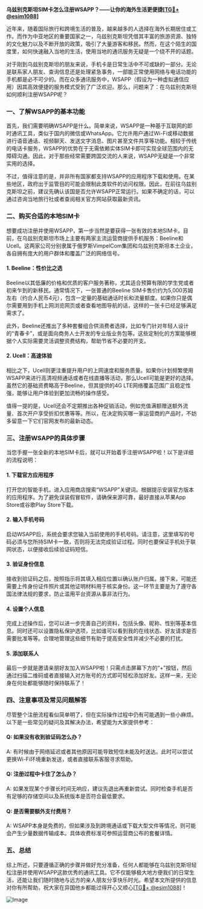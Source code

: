 **乌兹别克斯坦SIM卡怎么注册WSAPP？——让你的海外生活更便捷[[TG💪+ @esim1088](https://t.me/s/esim1088)]**

近年来，随着国际旅行和跨境生活的普及，越来越多的人选择在海外长期居住或工作。而作为中亚地区的重要国家之一，乌兹别克斯坦凭借其丰富的旅游资源、独特的文化魅力以及不断开放的政策，吸引了大量游客和移民。然而，在这个陌生的国度里，如何快速融入当地的生活，使用当地的通讯服务无疑是一个绕不开的话题。

对于刚到乌兹别克斯坦的朋友来说，手机卡是日常生活中不可或缺的一部分。无论是联系家人朋友、查询信息还是处理紧急事务，一部能正常使用网络与电话功能的手机都是必不可少的。而在众多通讯服务中，WSAPP（假设为一种虚拟通信应用）因其高效便捷的服务模式受到了广泛欢迎。那么，问题来了：在乌兹别克斯坦如何顺利注册WSAPP呢？

### 一、了解WSAPP的基本功能

首先，我们需要明确WSAPP是什么。简单来说，WSAPP是一种基于互联网的即时通讯工具，类似于国内的微信或WhatsApp。它允许用户通过Wi-Fi或移动数据进行语音通话、视频聊天、发送文字消息、图片甚至文件共享等功能。相较于传统的电话卡服务，WSAPP的优势在于无需依赖实体SIM卡即可实现全球范围内的无障碍沟通。因此，对于那些经常需要跨国交流的人来说，WSAPP无疑是一个非常实用的选择。

不过，值得注意的是，并非所有国家都支持WSAPP的应用程序下载和使用。在某些地区，政府出于监管目的可能会限制此类软件的访问权限。因此，在前往乌兹别克斯坦之前，建议先确认该国是否允许WSAPP正常运行。如果不确定的话，可以通过咨询当地旅行社或者查阅相关官方网站获取最新资讯。

### 二、购买合适的本地SIM卡

想要成功注册并使用WSAPP，第一步当然是要获得一张有效的本地SIM卡。目前，在乌兹别克斯坦市场上主要有两家主流运营商提供手机服务：Beeline和Ucell。这两家公司分别隶属于俄罗斯VimpelCom集团和乌兹别克斯坦本土企业，各自拥有庞大的用户群体和覆盖广泛的网络信号。

#### 1. Beeline：性价比之选
Beeline以其低廉的价格和优质的客户服务著称，尤其适合预算有限的学生党或者初来乍到的新移民。通常情况下，一张普通的Beeline SIM卡售价约为5,000苏姆左右（约合人民币4元），包含一定量的基础通话时长和流量额度。如果你只是偶尔需要用到手机上网浏览网页或者查看地图导航的话，这样的一张卡已经足够满足需求了。

此外，Beeline还推出了多种套餐组合供消费者选择，比如专门针对年轻人设计的“青春卡”，或是面向商务人士开发的专业版业务包等。这些定制化的方案能够根据个人实际需要灵活调整资费结构，帮助节省不必要的开支。

#### 2. Ucell：高速体验
相比之下，Ucell则更注重提升用户的上网速度和服务质量。如果你计划频繁使用WSAPP来进行高清视频通话或者在线直播等活动，那么Ucell可能是更好的选择。虽然它的基础资费略高于Beeline，但其提供的4G LTE网络覆盖范围广且稳定性强，能够让用户体验到更加流畅的操作感受。

值得一提的是，Ucell还会不定期推出各种促销活动，例如充值满额赠送额外流量、首次开户享受折扣优惠等等。所以，在决定购买哪一家运营商的产品时，不妨多留意一下它们官网发布的最新动态。

### 三、注册WSAPP的具体步骤

当您手握一张全新的本地SIM卡后，就可以开始着手注册WSAPP啦！以下是详细的流程说明：

#### 1. 下载官方应用程序
打开您的智能手机，进入应用商店搜索“WSAPP”关键词。根据提示安装官方版本的应用程序。为了避免误装假冒软件，请确保来源可靠，最好直接从苹果App Store或谷歌Play Store下载。

#### 2. 输入手机号码
启动WSAPP后，系统会要求您输入当前使用的手机号码。请注意，这里填写的号码必须与您所持SIM卡一致，否则将无法完成验证过程。同时也要保证手机处于联网状态，以便接收后续验证码短信。

#### 3. 验证身份信息
接收到验证码之后，按照指示将其填入相应位置以确认账户归属。接下来，可能还需要上传身份证件照片或其他证明材料用于核实身份。这一环节主要是为了遵守各国法律法规的要求，防止滥用平台资源从事非法行为。

#### 4. 设置个人信息
完成上述操作后，您可以进一步完善自己的资料，包括头像、昵称、性别等基本信息。同时还可以设置隐私保护选项，比如谁可以看到我的在线状态、好友请求是否需要批准等等。合理地管理这些细节有助于提高安全性并减少不必要的打扰。

#### 5. 添加联系人
最后一步就是邀请亲朋好友加入WSAPP啦！只需点击屏幕下方的“+”按钮，然后通过扫描二维码或者直接输入对方账号的方式即可轻松添加好友。这样一来，无论身在何处都能够随时保持联系了！

### 四、注意事项及常见问题解答

尽管整个注册流程看似简单明了，但在实际操作过程中仍有可能遇到一些小麻烦。以下是一些常见的疑问及其解决办法，希望能为大家提供参考：

#### Q: 如果没有收到验证码怎么办？
A: 有时候由于网络延迟或者其他原因可能导致短信未能及时送达。此时可以尝试更换Wi-Fi环境重新发送，或者直接联系客服寻求帮助。

#### Q: 注册过程中卡住了怎么办？
A: 如果发现某个步骤长时间无响应，建议先退出再重新尝试。同时检查手机是否有足够的存储空间以及系统版本是否符合最低要求。

#### Q: 是否需要额外支付费用？
A: WSAPP本身是免费的，但如果涉及到跨境通话或下载大型文件等情况，则可能会产生少量数据传输成本。具体收费标准可参照运营商公布的套餐详情。

### 五、总结

综上所述，只要遵循正确的步骤并做好充分准备，任何人都能够在乌兹别克斯坦轻松注册并使用WSAPP这款优秀的通讯工具。它不仅能够极大地方便我们的日常生活，还能让我们随时随地与远方的亲人朋友分享快乐时光。希望本文所提供的信息对你有所帮助，祝大家在异国他乡都能过得开心又顺心[[TG💪+ @esim1088](https://t.me/s/esim1088)]！

![Image](https://i.postimg.cc/4NQfJmqS/Snipaste-2025-05-13-00-14-12.png)